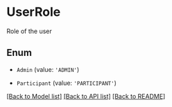 # UserRole

Role of the user

## Enum

* `Admin` (value: `'ADMIN'`)

* `Participant` (value: `'PARTICIPANT'`)

[[Back to Model list]](../README.md#documentation-for-models) [[Back to API list]](../README.md#documentation-for-api-endpoints) [[Back to README]](../README.md)
